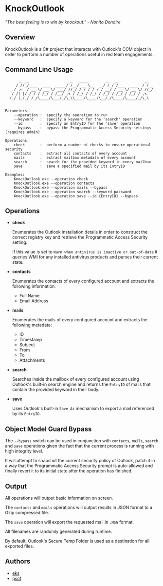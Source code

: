 # KnockOutlook

*"The best feeling is to win by knockout." - Nonito Donaire*



## Overview

KnockOutlook is a C# project that interacts with Outlook's COM object in order to perform a number of operations useful in red team engagements.



## Command Line Usage

```
      __ __                  __   ____        __  __            __
     / //_/____  ____  _____/ /__/ __ \__  __/ /_/ /___  ____  / /__
    / ,<  / __ \/ __ \/ ___/ //_/ / / / / / / __/ / __ \/ __ \/ //_/
   / /| |/ / / / /_/ / /__/ ,< / /_/ / /_/ / /_/ / /_/ / /_/ / ,<
  /_/ |_/_/ /_/\____/\___/_/\_\\____/\__,_/\__/_/\____/\____/_/\_\


Parameters:
    --operation :  specify the operation to run
    --keyword   :  specify a keyword for the 'search' operation
    --id        :  specify an EntryID for the 'save' operation
    --bypass    :  bypass the Programmatic Access Security settings (requires admin)

Operations:
    check       :  perform a number of checks to ensure operational security
    contacts    :  extract all contacts of every account
    mails       :  extract mailbox metadata of every account
    search      :  search for the provided keyword in every mailbox
    save        :  save a specified mail by its EntryID

Examples:
    KnockOutlook.exe --operation check
    KnockOutlook.exe --operation contacts
    KnockOutlook.exe --operation mails --bypass
    KnockOutlook.exe --operation search --keyword password
    KnockOutlook.exe --operation save --id {EntryID} --bypass
```



## Operations

* **check**

  Enumerates the Outlook installation details in order to construct the correct registry key and retrieve the Programmatic Access Security setting.

  If this value is set to `Warn when antivirus is inactive or out-of-date` it queries WMI for any installed antivirus products and parses their current state.

  

* **contacts**

  Enumerates the contacts of every configured account and extracts the following information:

  * Full Name
  * Email Address

  

* **mails**

  Enumerates the mails of every configured account and extracts the following metadata:

  * ID
  * Timestamp
  * Subject
  * From
  * To
  * Attachments



* **search**

  Searches inside the mailbox of every configured account using Outlook's built-in search engine and returns the `EntryID` of mails that contain the provided keyword in their body.



* **save**

  Uses Outlook's built-in `Save As` mechanism to export a mail referenced by its `EntryID`.



## Object Model Guard Bypass

The `--bypass` switch can be used in conjunction with `contacts`, `mails`, `search` and `save` operations given the fact that the current process is running with high integrity level.

It will attempt to snapshot the current security policy of Outlook, patch it in a way that the Programmatic Access Security prompt is auto-allowed and finally revert it to its initial state after the operation has finished.



## Output

All operations will output basic information on screen.

The `contacts` and `mails` operations will output results in JSON format to a Gzip compressed file.

The `save` operation will export the requested mail in `.MSG` format.

All filenames are randomly generated during runtime.

By default, Outlook's Secure Temp Folder is used as a destination for all exported files.



## Authors

* [eks](https://twitter.com/eks_perience)
* [psof](https://github.com/psof)
